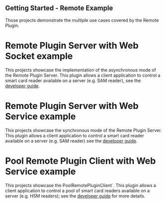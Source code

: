 Getting Started - Remote Example
---

Those projects demonstrate the multiple use cases covered by the Remote Plugin. 

# Remote Plugin Server with Web Socket example
This projects showcase the implementation of the asynchronous mode of the Remote Plugin Server. This plugin allows a client application to control a smart card reader available on a server (e.g. SAM reader), see the [developer guide](https://calypsonet.github.io/keyple-website/docs/developer-guide/develop-ticketing-app-remote/#remotepluginserver).

# Remote Plugin Server with Web Service example
This projects showcase the synchronous mode of the Remote Plugin Server. This plugin allows a client application to control a smart card reader available on a server (e.g. SAM reader) see the [developer guide](https://calypsonet.github.io/keyple-website/docs/developer-guide/develop-ticketing-app-remote/#remotepluginserver).

# Pool Remote Plugin Client with Web Service example
This projects showcase the PoolRemotePluginClient`. This plugin allows a client application to control a pool of smart card readers available on a server (e.g. HSM readers); see the [developer guide](https://calypsonet.github.io/keyple-website/docs/developer-guide/develop-ticketing-app-remote/#poolremotepluginclient) for more details.
